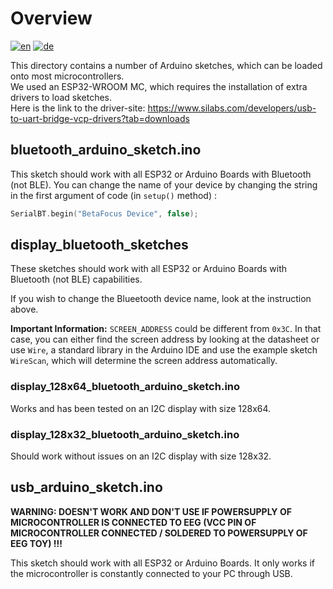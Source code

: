 # Overview
[![en](https://img.shields.io/badge/lang-en-red.svg)](https://github.com/visar77/BetaFocus/blob/main/Arduino%20Sketches/README.md)
[![de](https://img.shields.io/badge/lang-de-red.svg)](https://github.com/visar77/BetaFocus/blob/main/Arduino%20Sketches/README.de.md)

This directory contains a number of Arduino sketches, which can be loaded onto most microcontrollers. <br>
We used an ESP32-WROOM MC, which requires the installation of extra drivers to load sketches. <br> 
Here is the link to the driver-site:
https://www.silabs.com/developers/usb-to-uart-bridge-vcp-drivers?tab=downloads

## bluetooth_arduino_sketch.ino
This sketch should work with all ESP32 or Arduino Boards with Bluetooth (not BLE). You can change the name of your device
by changing the string in the first argument of code (in `setup()` method) :
```cpp
SerialBT.begin("BetaFocus Device", false);
```
## display_bluetooth_sketches
These sketches should work with all ESP32 or Arduino Boards with Bluetooth (not BLE) capabilities. 

If you wish to change the Blueetooth device name, look at the instruction above.


**Important Information:** `SCREEN_ADDRESS` could be different from `0x3C`. In that case, you can either find the screen address 
by looking at the datasheet or use `Wire`, a standard library in the Arduino IDE and use the example sketch `WireScan`, which will determine the screen address automatically.
### display_128x64_bluetooth_arduino_sketch.ino
Works and has been tested on an I2C display with size 128x64. 
### display_128x32_bluetooth_arduino_sketch.ino
Should work without issues on an I2C display with size 128x32. 

## usb_arduino_sketch.ino
**WARNING: DOESN'T WORK AND DON'T USE IF POWERSUPPLY OF MICROCONTROLLER IS CONNECTED TO EEG (VCC PIN OF MICROCONTROLLER CONNECTED / SOLDERED TO POWERSUPPLY OF EEG TOY) !!!**

This sketch should work with all ESP32 or Arduino Boards. It only works if the microcontroller is constantly connected to your PC through USB. 
